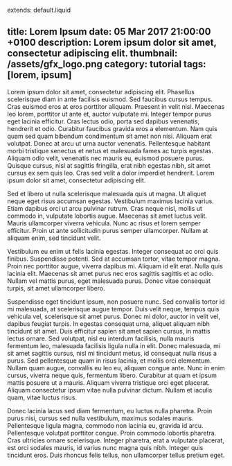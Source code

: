 extends: default.liquid

title: Lorem Ipsum
date: 05 Mar 2017 21:00:00 +0100
description: Lorem ipsum dolor sit amet, consectetur adipiscing elit.
thumbnail: /assets/gfx_logo.png
category: tutorial
tags: [lorem, ipsum]
---

Lorem ipsum dolor sit amet, consectetur adipiscing elit. Phasellus scelerisque diam in ante facilisis euismod. Sed faucibus cursus tempus. Cras euismod eros at eros porttitor aliquam. Praesent in velit nisl. Maecenas leo lorem, porttitor ut ante et, auctor vulputate mi. Integer tempor purus eget lacinia efficitur. Cras lectus odio, porta sed dapibus venenatis, hendrerit et odio. Curabitur faucibus gravida eros a elementum. Nam quis quam sed quam bibendum condimentum sit amet non nisi. Aliquam erat volutpat. Donec at arcu ut urna auctor venenatis. Pellentesque habitant morbi tristique senectus et netus et malesuada fames ac turpis egestas. Aliquam odio velit, venenatis nec mauris eu, euismod posuere purus. Quisque cursus, nisl at sagittis fringilla, erat nibh egestas nibh, sit amet cursus ex sem quis leo. Cras sed velit a dolor imperdiet hendrerit. Lorem ipsum dolor sit amet, consectetur adipiscing elit.

Sed et libero ut nulla scelerisque malesuada quis ut magna. Ut aliquet neque eget risus accumsan egestas. Vestibulum maximus lacinia varius. Etiam dapibus orci ut arcu pulvinar rutrum. Cras neque nisl, mollis ut commodo in, vulputate lobortis augue. Maecenas sit amet luctus velit. Mauris ullamcorper viverra vehicula. Nunc ac risus et lorem semper efficitur. Proin ut ante sollicitudin purus semper ullamcorper. Nullam at aliquam enim, sed tincidunt velit.

Vestibulum eu enim ut felis lacinia egestas. Integer consequat ac orci quis finibus. Suspendisse potenti. Sed at accumsan tortor, vitae tempor magna. Proin nec porttitor augue, viverra dapibus mi. Aliquam id elit erat. Nulla quis lacinia elit. Maecenas sit amet purus nec eros sagittis sagittis et ac odio. Nullam vel mattis purus, eget malesuada purus. Donec vitae consequat turpis, sit amet ullamcorper libero.

Suspendisse eget tincidunt ipsum, non posuere nunc. Sed convallis tortor id mi malesuada, at scelerisque augue tempor. Duis velit neque, tempus quis vehicula vel, scelerisque sit amet purus. Donec mi dolor, auctor in velit vel, dapibus feugiat turpis. In egestas consequat urna, aliquet aliquam nibh tincidunt sit amet. Duis efficitur sapien sit amet sapien cursus, in mattis lectus ornare. Sed volutpat, nisl eu interdum facilisis, nulla mauris fermentum leo, malesuada facilisis ligula nulla in elit. Donec malesuada, mi sit amet sagittis cursus, nisl mi tincidunt metus, id consequat nulla risus a purus. Sed pellentesque quam in risus lacinia, et mollis orci elementum. Nullam quam augue, convallis eu leo eu, aliquam congue ante. Nunc in enim cursus, viverra neque quis, fermentum libero. Curabitur at quam et ipsum mattis posuere ut a mauris. Aliquam viverra tristique orci eget placerat. Aliquam consectetur ipsum vitae nulla pulvinar dictum. Nullam et iaculis quam, vitae luctus risus.

Donec lacinia lacus sed diam fermentum, eu luctus nulla pharetra. Proin purus nisi, cursus sed nulla vestibulum, maximus sodales mauris. Pellentesque ligula magna, commodo non lacinia eu, gravida id arcu. Pellentesque volutpat porttitor congue. Proin commodo lobortis pharetra. Cras ultricies ornare scelerisque. Integer pharetra, erat a vulputate placerat, est orci sodales mauris, id varius nunc magna quis nibh. Integer quis tincidunt eros. Duis rhoncus felis tellus, non ullamcorper tellus pretium eget.
